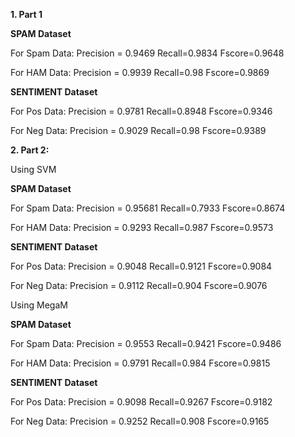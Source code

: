 **1. Part 1**

**SPAM Dataset**

For Spam Data:
Precision = 0.9469
Recall=0.9834
Fscore=0.9648

For HAM Data:
Precision = 0.9939
Recall=0.98
Fscore=0.9869

**SENTIMENT Dataset**

For Pos Data:
Precision = 0.9781
Recall=0.8948
Fscore=0.9346

For Neg Data:
Precision = 0.9029
Recall=0.98
Fscore=0.9389


**2.  Part 2:**

Using SVM

**SPAM Dataset**

For Spam Data:
Precision = 0.95681
Recall=0.7933
Fscore=0.8674

For HAM Data:
Precision = 0.9293
Recall=0.987
Fscore=0.9573

**SENTIMENT Dataset**

For Pos Data:
Precision = 0.9048
Recall=0.9121
Fscore=0.9084

For Neg Data:
Precision = 0.9112
Recall=0.904
Fscore=0.9076

Using MegaM

**SPAM Dataset**

For Spam Data:
Precision = 0.9553
Recall=0.9421
Fscore=0.9486

For HAM Data:
Precision = 0.9791
Recall=0.984
Fscore=0.9815

**SENTIMENT Dataset**

For Pos Data:
Precision = 0.9098
Recall=0.9267
Fscore=0.9182

For Neg Data:
Precision = 0.9252
Recall=0.908
Fscore=0.9165